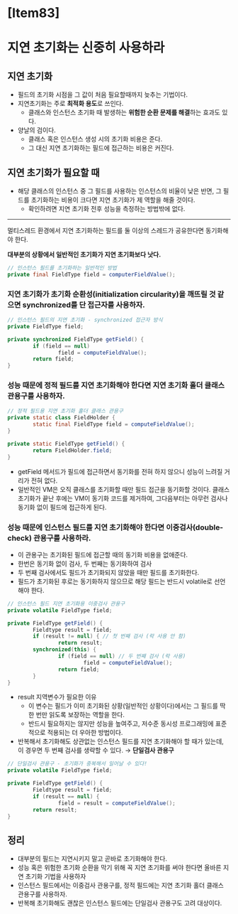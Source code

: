 # [Item83]

# 지연 초기화는 신중히 사용하라

## 지연 초기화

- 필드의 초기화 시점을 그 값이 처음 필요할때까지 늦추는 기법이다.
- 지연초기화는 주로 **최적화 용도**로 쓰인다.
    - 클래스와 인스턴스 초기화 때 발생하는 **위험한 순환 문제를 해결**하는 효과도 있다.
- 양날의 검이다.
    - 클래스 혹은 인스턴스 생성 시의 초기화 비용은 준다.
    - 그 대신 지연 초기화하는 필드에 접근하는 비용은 커진다.

## 지연 초기화가 필요할 때

- 해당 클래스의 인스턴스 중 그 필드를 사용하는 인스턴스의 비율이 낮은 반면, 그 필드를 초기화하는 비용이 크다면 지연 초기화가 제 역할을 해줄 것이다.
    - 확인하려면 지연 초기화 전후 성능을 측정하는 방법밖에 없다.

---

멀티스레드 환경에서 지연 초기화하는 필드를 둘 이상의 스레드가 공유한다면 동기화해야 한다.

**대부분의 상황에서 일반적인 초기화가 지연 초기화보다 낫다.**

```java
// 인스턴스 필드를 초기화하는 일반적인 방법
private final FieldType field = computerFieldValue();
```

### 지연 초기화가 초기화 순환성(initialization circularity)을 깨뜨릴 것 같으면 synchronized를 단 접근자를 사용하자.

```java
// 인스턴스 필드의 지연 초기화 - synchronized 접근자 방식
private FieldType field;

private synchronized FieldType getField() {
		if (field == null)
				field = computeFieldValue();
		return field;
}
```

### 성능 때문에 정적 필드를 지연 초기화해야 한다면 지연 초기화 홀더 클래스 관용구를 사용하자.

```java
// 정적 필드용 지연 초기화 홀더 클래스 관용구
private static class FieldHolder {
		static final FieldType field = computeFieldValue();
}

private static FieldType getField() {
		return FieldHolder.field;
}
```

- getField 메서드가 필드에 접근하면서 동기화를 전혀 하지 않으니 성능이 느려질 거리가 전혀 없다.
- 일반적인 VM은 오직 클래스를 초기화할 때만 필드 접근을 동기화할 것이다. 클래스 초기화가 끝난 후에는 VM이 동기화 코드를 제거하여, 그다음부터는 아무런 검사나 동기화 없이 필드에 접근하게 된다.

### 성능 때문에 인스턴스 필드를 지연 초기화해야 한다면 이중검사(double-check) 관용구를 사용하라.

- 이 관용구는 초기화된 필드에 접근할 때의 동기화 비용을 없애준다.
- 한번은 동기화 없이 검사, 두 번째는 동기화하여 검사
- 두 번째 검사에서도 필드가 초기화되지 않았을 때만 필드를 초기화한다.
- 필드가 초기화된 후로는 동기화하지 않으므로 해당 필드는 반드시 volatile로 선언해야 한다.

```java
// 인스턴스 필드 지연 초기화용 이중검사 관용구
private volatile FieldType field;

private FieldType getField() {
		Fieldtype result = field;
		if (result != null) { // 첫 번째 검사 (락 사용 안 함)
				return result;
		synchronized(this) {
				if (field == null) // 두 번째 검사 (락 사용)
						field = computeFieldValue();
				return field;
		}
}
```

- result 지역변수가 필요한 이유
    - 이 변수는 필드가 이미 초기화된 상황(일반적인 상황이다)에서는 그 필드를 딱 한 번만 읽도록 보장하는 역할을 한다.
    - 반드시 필요하지는 않지만 성능을 높여주고, 저수준 동시성 프로그래밍에 표준적으로 적용되는 더 우아한 방법이다.
- 반복해서 초기화해도 상관없는 인스턴스 필드를 지연 초기화해야 할 때가 있는데, 이 경우면 두 번째 검사를 생략할 수 있다. → **단일검사 관용구**

```java
// 단일검사 관용구 - 초기화가 중복해서 일어날 수 있다!
private volatile FieldType field;

private FieldType getField() {
		Fieldtype result = field;
		if (result == null) {
				field = result = computeFieldValue();
		return result;
}
```

## 정리

- 대부분의 필드는 지연시키지 말고 곧바로 초기화해야 한다.
- 성능 혹은 위험한 초기화 순환을 막기 위해 꼭 지연 초기화를 써야 한다면 올바른 지연 초기화 기법을 사용하자
- 인스턴스 필드에서는 이중검사 관용구를, 정적 필드에는 지연 초기화 홀더 클래스 관용구를 사용하자.
- 반복해 초기화해도 괜찮은 인스턴스 필드에는 단일검사 관용구도 고려 대상이다.